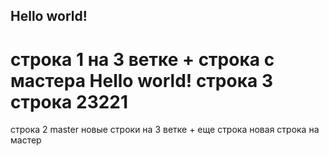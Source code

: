 ## Hello world!
строка 1 на 3 ветке + строка с мастера
Hello world!
строка 3
строка 23221 
=======
строка 2  master
новые строки на 3 ветке + еще строка
новая строка на мастер